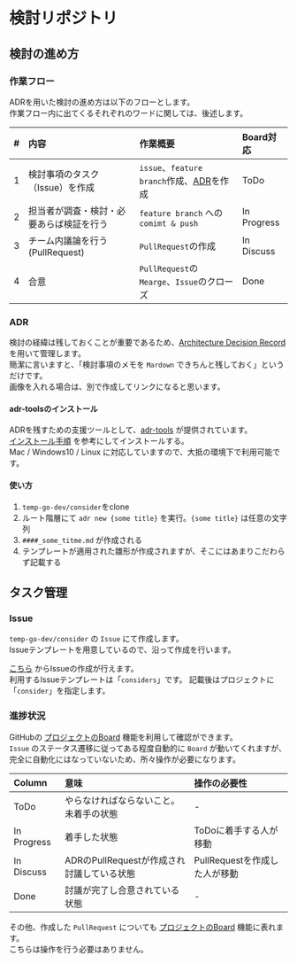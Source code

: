 # 検討リポジトリ

## 検討の進め方

### 作業フロー
ADRを用いた検討の進め方は以下のフローとします。  
作業フロー内に出てくるそれぞれのワードに関しては、後述します。

|#|内容|作業概要|Board対応|
|:---|:---|:---|:---|
|1|検討事項のタスク（Issue）を作成|`issue`、`feature branch`作成、[ADR](#ADR)を作成|ToDo|
|2|担当者が調査・検討・必要あらば検証を行う|`feature branch` への `comimt & push` |In Progress|
|3|チーム内議論を行う(PullRequest)|`PullRequest`の作成|In Discuss|
|4|合意|`PullRequest`の`Mearge`、`Issue`のクローズ|Done|

### ADR
検討の経緯は残しておくことが重要であるため、[Architecture Decision Record](http://thinkrelevance.com/blog/2011/11/15/documenting-architecture-decisions) を用いて管理します。  
簡潔に言いますと、「検討事項のメモを `Mardown` できちんと残しておく」というだけです。  
画像を入れる場合は、別で作成してリンクになると思います。

#### adr-toolsのインストール
ADRを残すための支援ツールとして、[adr-tools](https://github.com/npryce/adr-tools) が提供されています。  
[インストール手順](https://github.com/npryce/adr-tools/blob/master/INSTALL.md) を参考にしてインストールする。  
Mac / Windows10 / Linux に対応していますので、大抵の環境下で利用可能です。  

#### 使い方
1. `temp-go-dev/consider`をclone
1. ルート階層にて `adr new {some title}` を実行。`{some title}` は任意の文字列
1. `####_some_titme.md` が作成される
1. テンプレートが適用された雛形が作成されますが、そこにはあまりこだわらず記載する


## タスク管理

### Issue
`temp-go-dev/consider` の `Issue` にて作成します。  
Issueテンプレートを用意しているので、沿って作成を行います。

[こちら](https://github.com/temp-go-dev/consider/issues/new/choose) からIssueの作成が行えます。  
利用するIssueテンプレートは「`considers`」です。
記載後はプロジェクトに「`consider`」を指定します。

### 進捗状況 
GitHubの [プロジェクトのBoard](https://github.com/orgs/temp-go-dev/projects/1) 機能を利用して確認ができます。  
`Issue` のステータス遷移に従ってある程度自動的に `Board` が動いてくれますが、  
完全に自動化にはなっていないため、所々操作が必要になります。

|Column|意味|操作の必要性|
|:---|:---|:---|
|ToDo|やらなければならないこと。未着手の状態|-|
|In Progress|着手した状態|ToDoに着手する人が移動|
|In Discuss|ADRのPullRequestが作成され討議している状態|PullRequestを作成した人が移動|
|Done|討議が完了し合意されている状態|-|

その他、作成した `PullRequest` についても  [プロジェクトのBoard](https://github.com/orgs/temp-go-dev/projects/1) 機能に表れます。  
こちらは操作を行う必要はありません。
